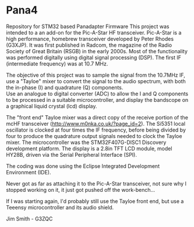 # Pana4
Repository for STM32 based Panadapter Firmware
This project was intended to a an add-on for the Pic-A-Star HF transceiver.  Pic-A-Star is a high performance, 
homebrew transceiver developed by Peter Rhodes (G3XJP).  It was first published in Radcom, the magazine of the 
Radio Society of Great Britain (RSGB) in the early 2000s.  Most of the functionality was performed digitally 
using digital signal processing (DSP).  The first IF (intermediate frequency) was at 10.7 MHz.  

The objective of this project was to sample the signal from the 10.7MHz IF, use a "Tayloe" mixer to 
convert the signal to the audio spectrum, with both the in-phase (I) and quadrature (Q) components.  
Use an analogue to digital converter (ADC) to allow the I and Q components to be processed in a 
suitable microcontroller, and display the bandscope on a graphical liquid crystal (lcd) display.  

The "front end" Tayloe mixer was a direct copy of the receive portion of the mcHF transceiver 
(http://www.m0nka.co.uk/?page_id=2).  The Si5351 local oscillator is clocked at four times the 
IF frequency, before being divided by four to produce the quadrature output signals needed to 
clock the Tayloe mixer.  The microcontroller was the STM32F407G-DISC1 Discovery development 
platform.  The display is a 2.8in TFT LCD module, model HY28B, driven via the Serial Peripheral 
Interface (SPI).  

The coding was done using the Eclipse Integrated Development Environment (IDE).  

Never got as far as attaching it to the Pic-A-Star transceiver, not sure why I stopped working on it, 
it just got pushed off the work-bench...  

If I was starting again, I'd probably still use the Tayloe front end, but use a Teeensy 
microcontroller and its audio shield.  

Jim Smith - G3ZQC
